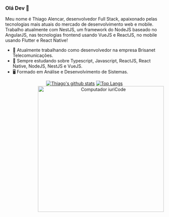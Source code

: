### Olá Dev 👋


Meu nome é Thiago Alencar, desenvolvedor Full Stack, apaixonado pelas tecnologias mais atuais do mercado de desenvolvimento web e mobile. Trabalho atualmente com NestJS, um framework do NodeJS baseado no AngularJS, nas tecnologias frontend usando VueJS e ReactJS, no mobile usando Flutter e React Native!

- 🔭 Atualmente trabalhando como desenvolvedor na empresa Brisanet Telecomunicações.
- 🌱 Sempre estudando sobre Typescript, Javascript, ReactJS, React Native, NodeJS, NestJS e VueJS.
- 🖥 Formado em Análise e Desenvolvimento de Sistemas.


<div align="center" >

[![Thiago's github stats](https://github-readme-stats.vercel.app/api?username=ThiagoAlencar12&show_icons=true&theme=dracula)](https://github.com/anuraghazra/github-readme-stats)
<img src="https://raw.githubusercontent.com/MicaelliMedeiros/micaellimedeiros/master/image/computer-illustration.png" min-width="400px" max-width="400px" width="400px" align="right" alt="Computador iuriCode">
[![Top Langs](https://github-readme-stats.vercel.app/api/top-langs/?username=ThiagoAlencar12&layout=compact&theme=dracula)](https://github.com/anuraghazra/github-readme-stats)

</div>
